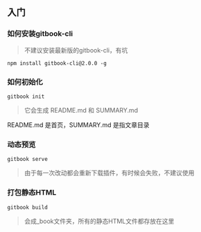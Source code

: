 
## 入门

### 如何安装gitbook-cli

> 不建议安装最新版的gitbook-cli，有坑

```
npm install gitbook-cli@2.0.0 -g
```

### 如何初始化

```
gitbook init
```

> 它会生成 README.md 和 SUMMARY.md

README.md 是首页，SUMMARY.md 是指文章目录

### 动态预览

```
gitbook serve
```

> 由于每一次改动都会重新下载插件，有时候会失败，不建议使用

### 打包静态HTML

```
gitbook build
```

> 会成_book文件夹，所有的静态HTML文件都存放在这里



